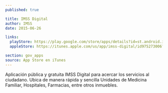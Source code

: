 ```yaml
---
published: true

title: IMSS Digital
author: IMSS
date: 2015-06-26

links:
  playStore: https://play.google.com/store/apps/details?id=st.android.imsspublico
  appleStore: https://itunes.apple.com/us/app/imss-digital/id975273006?mt=8

section: gov_apps
source: App Store en iTunes
---
```

Aplicación pública y gratuita IMSS Digital para acercar los servicios al ciudadano. Ubica de manera rápida y sencilla Unidades de Medicina Familiar, Hospitales, Farmacias, entre otros inmuebles.
